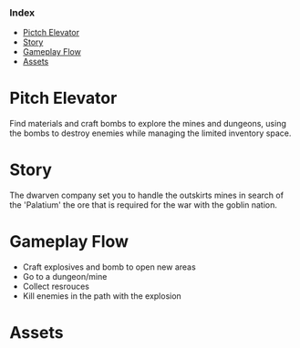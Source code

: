 ### Index

- [Pictch Elevator](#pitch-elevator)
- [Story](#story)
- [Gameplay Flow](#gameplay-flow)
- [Assets](#assets)


# Pitch Elevator

Find materials and craft bombs to explore the mines and dungeons, using the bombs to destroy enemies while managing the limited inventory space.


# Story

The dwarven company set you to handle the outskirts mines in search of the 'Palatium' the ore that is required for the war with the goblin nation.


# Gameplay Flow

- Craft explosives and bomb to open new areas
- Go to a dungeon/mine
- Collect resrouces 
- Kill enemies in the path with the explosion


# Assets

